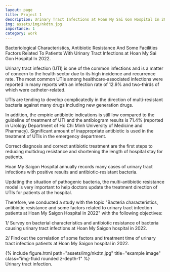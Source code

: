 ```yaml
---
layout: page
title: Project 1
description: Urinary Tract Infections at Hoan My Sai Gon Hospital In 2022
img: assets/img/nkdtn.jpg
importance: 1
category: work
---
```


Bacteriological Characteristics, Antibiotic Resistance And Some Facilities Factors Related
To Patients With Urinary Tract Infections at Hoan My Sai Gon Hospital In 2022. 


Urinary tract infection (UTI) is one of the common infections and is a matter of concern to the health sector due to its high incidence and recurrence rate. The most common UTIs among healthcare-associated infections were reported in many reports with an infection rate of 12.9% and two-thirds of which were catheter-related.

UTIs are tending to develop complicatedly in the direction of multi-resistant bacteria against
many drugs including new generation drugs.

In addition, the empiric antibiotic indications is still low compared to the guideline of treatment of UTI and the antibiogram results is 71.4% (reported in Urology Department of Ho Chi Minh University of Medicine and Pharmacy). Significant amount of inappropriate antibiotic is used in the treatment of UTIs in the emergency department.

Correct diagnosis and correct antibiotic treatment are the first steps to reducing multidrug resistance and shortening the length of hospital stay for patients.

Hoan My Saigon Hospital annually records many cases of urinary tract infections with positive results and antibiotic-resistant bacteria.

Updating the situation of pathogenic bacteria, the multi-antibiotic resistance model is very important to help doctors update the treatment direction of UTIs for patients at the hospital.

Therefore, we conducted a study with the topic "Bacteria characteristics, antibiotic resistance and some factors related to urinary tract infection patients at Hoan My Saigon Hospital in 2022" with the following objectives:

1/ Survey on bacterial characteristics and antibiotic resistance of bacteria causing urinary tract infections at Hoan My Saigon hospital in 2022.

2/ Find out the correlation of some factors and treatment time of urinary tract infection patients at Hoan My Saigon hospital in 2022.

<div class="row">
    <div class="col-sm mt-3 mt-md-0">
        {% include figure.html path="assets/img/nkdtn.jpg" title="example image" class="img-fluid rounded z-depth-1" %}
    </div>
</div>
<div class="caption">
     Urinary tract infection.
</div>


